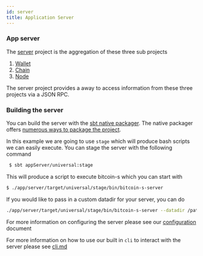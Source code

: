 ```yaml
---
id: server
title: Application Server
---
```



### App server

The [server](../../app/server) project is the aggregation of these three sub projects

1. [Wallet](../wallet/wallet.md)
2. [Chain](../chain/chain.md)
3. [Node](node.md)

The server project provides a away to access information from these three projects via a JSON RPC.

### Building the server

You can build the server with the [sbt native packager](https://github.com/sbt/sbt-native-packager).
The native packager offers [numerous ways to package the project](https://github.com/sbt/sbt-native-packager#examples).

In this example we are going to use `stage` which will produce bash scripts we can easily execute. You can stage the server with the following command

```bash
 $ sbt appServer/universal:stage
```

This will produce a script to execute bitcoin-s which you can start with

```bash
$ ./app/server/target/universal/stage/bin/bitcoin-s-server
```

If you would like to pass in a custom datadir for your server, you can do

```bash
./app/server/target/universal/stage/bin/bitcoin-s-server --datadir /path/to/datadir/
```
For more information on configuring the server please see our [configuration](configuration.md) document

For more information on how to use our built in `cli` to interact with the server please see [cli.md](cli.md)